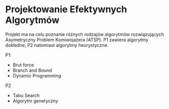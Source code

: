 # Projektowanie Efektywnych Algorytmów
Projekt ma na celu poznanie różnych rodzajów algorytmów rozwiązujących Asymetryczny Problem Komiwojażera (ATSP).
P1 zawiera algorytmy dokładne, P2 natomiast algorytmy heurystyczne.

P1:
  - Brut force
  - Branch and Bound
  - Dynamic Programming

P2
  - Tabu Search
  - Algorytm genetyczny
